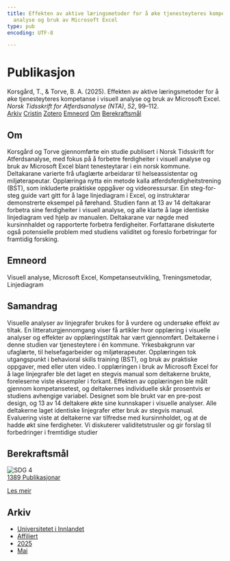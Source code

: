 ```yaml
---
title: Effekten av aktive læringsmetoder for å øke tjenesteyteres kompetanse i visuell
  analyse og bruk av Microsoft Excel
type: pub
encoding: UTF-8

---
```

<h1>Publikasjon</h1>
<article id="csl-bib-container-HK3ELDY3" class="csl-bib-container">
  <div class="csl-bib-body"> <div class="csl-entry">Korsgård, T., &#38; Torve, B. A. (2025). Effekten av aktive læringsmetoder for å øke tjenesteyteres kompetanse i visuell analyse og bruk av Microsoft Excel. <i>Norsk Tidsskrift for Atferdsanalyse (NTA)</i>, <i>52</i>, 99–112.</div> </div>
  <div class="csl-bib-buttons">
    <a href="#taxonomy-article-HK3ELDY3" alt="archive" class="csl-bib-button">Arkiv</a>
    <a href="https://app.cristin.no/results/show.jsf?id=2381047" alt="Cristin" class="csl-bib-button">Cristin</a>
    <a href="http://zotero.org/groups/5881554/items/HK3ELDY3" alt="Zotero" class="csl-bib-button">Zotero</a>
    <a href="#keywords-article-HK3ELDY3" alt="keywords" class="csl-bib-button">Emneord</a>
    <a href="#about-article-HK3ELDY3" alt="about_pub" class="csl-bib-button">Om</a>
    <a href="#sdg-article-HK3ELDY3" alt="sdg" class="csl-bib-button">Berekraftsmål</a>
  </div>
  <div id="csl-bib-meta-container-HK3ELDY3"></div>
</article>
<div id="csl-bib-meta-HK3ELDY3" class="csl-bib-meta">
  <article id="about-article-HK3ELDY3" class="about_pub-article">
    <h1>Om</h1>
    Korsgård og Torve gjennomførte ein studie publisert i Norsk Tidsskrift for Atferdsanalyse, med fokus på å forbetre ferdigheiter i visuell analyse og bruk av Microsoft Excel blant tenesteytarar i ein norsk kommune. Deltakarane varierte frå ufaglærte arbeidarar til helseassistentar og miljøterapeutar. Opplæringa nytta ein metode kalla atferdsferdigheitstrening (BST), som inkluderte praktiske oppgåver og videoressursar. Ein steg-for-steg guide vart gitt for å lage linjediagram i Excel, og instruktørar demonstrerte eksempel på førehand. Studien fann at 13 av 14 deltakarar forbetra sine ferdigheiter i visuell analyse, og alle klarte å lage identiske linjediagram ved hjelp av manualen. Deltakarane var nøgde med kursinnhaldet og rapporterte forbetra ferdigheiter. Forfattarane diskuterte også potensielle problem med studiens validitet og foreslo forbetringar for framtidig forsking.
  </article>
  <article id="keywords-article-HK3ELDY3" class="keywords-article">
    <h1>Emneord</h1>
    Visuell analyse, Microsoft Excel, Kompetanseutvikling, Treningsmetodar, Linjediagram
  </article>
  <article id="abstract-article-HK3ELDY3" class="abstract-article">
    <h1>Samandrag</h1>
    Visuelle analyser av linjegrafer brukes for å vurdere og undersøke effekt av tiltak. En litteraturgjennomgang viser få artikler hvor opplæring i visuelle analyser og effekter av opplæringstiltak har vært gjennomført. Deltakerne i denne studien var tjenesteytere i én kommune. Yrkesbakgrunn var ufaglærte, til helsefagarbeider og miljøterapeuter. Opplæringen tok utgangspunkt i behavioral skills training (BST), og bruk av praktiske oppgaver, med eller uten video. I opplæringen i bruk av Microsoft Excel for å lage linjegrafer ble det laget en stegvis manual som deltakerne brukte, foreleserne viste eksempler i forkant. Effekten av opplæringen ble målt gjennom kompetansetest,  og deltakernes individuelle skår prosentvis er studiens avhengige variabel. Designet som ble brukt var en pre-post design, og 13 av 14 deltakere økte sine kunnskaper i visuelle analyser. Alle deltakerne laget identiske linjegrafer etter bruk av stegvis manual. Evaluering viste at deltakerne 
var tilfredse med kursinnholdet, og at de hadde økt sine ferdigheter. Vi diskuterer validitetstrusler og gir forslag til forbedringer i fremtidige studier
  </article>
  <article id="sdg-article-HK3ELDY3" class="sdg-article">
    <h1>Berekraftsmål</h1>
    <div class="sdg-container"><div id="sdg4" class="sdg">
        <img src="{{< params subfolder >}}images/sdg/sdg04_nn.png" class="image" alt="SDG 4">
        <div class="sdg-overlay">
          <a href="{{< params subfolder >}}nn/archive/?sdg=4#archive" class="sdg-publication-count"><span>1389</span> Publikasjonar</a>
          <p><a href="https://fn.no/om-fn/fns-baerekraftsmaal/god-utdanning?lang=nno-NO" class="sdg-read-more">Les meir</a></p>
        </div>
      </div></div>
  </article>
  <article id="taxonomy-article-HK3ELDY3" class="taxonomy-article">
    <h1>Arkiv</h1>
    <ul>
      <li><a href="{{< params subfolder >}}nn/archive/?key=3DCRN523">Universitetet i Innlandet</a></li>
      <li><a href="{{< params subfolder >}}nn/archive/?key=II9RDAME">Affiliert</a></li>
      <li><a href="{{< params subfolder >}}nn/archive/?key=FDW8UG7F">2025</a></li>
      <li><a href="{{< params subfolder >}}nn/archive/?key=3WVKU3B7">Mai</a></li>
    </ul>
  </article>
</div>
